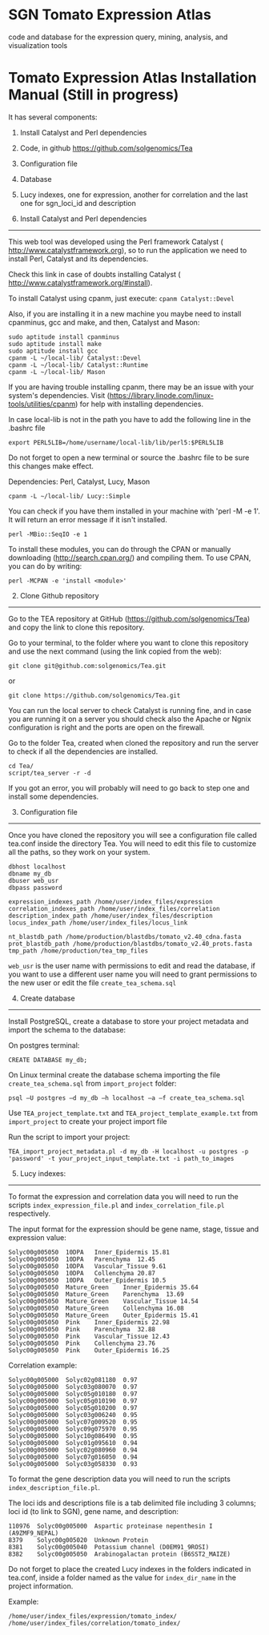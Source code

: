 SGN Tomato Expression Atlas
==========

code and database for the expression query, mining, analysis, and visualization tools


Tomato Expression Atlas Installation Manual (Still in progress)
=======================

It has several components:

1. Install Catalyst and Perl dependencies
2. Code, in github https://github.com/solgenomics/Tea
3. Configuration file
4. Database
5. Lucy indexes, one for expression, another for correlation and the last one for sgn_loci_id and description



1. Install Catalyst and Perl dependencies
-----------------------------------------

This web tool was developed using the Perl framework Catalyst (​<http://www.catalystframework.org>), so to run the application we need to install Perl, Catalyst and its dependencies.

Check this link in case of doubts installing Catalyst (​<http://www.catalystframework.org/#install>).

To install Catalyst using cpanm, just execute:
`cpanm Catalyst::Devel`


Also, if you are installing it in a new machine you maybe need to install cpanminus, gcc and make, and then, Catalyst and Mason:

    sudo aptitude install cpanminus
    sudo aptitude install make
    sudo aptitude install gcc
    cpanm -L ~/local-lib/ Catalyst::Devel
    cpanm -L ~/local-lib/ Catalyst::Runtime
    cpanm -L ~/local-lib/ Mason
		
If you are having trouble installing cpanm, there may be an issue with your system's dependencies. Visit (​<https://library.linode.com/linux-tools/utilities/cpanm>) for help with installing dependencies.

In case local-lib is not in the path you have to add the following line in the .bashrc file

`export PERL5LIB=/home/username/local-lib/lib/perl5:$PERL5LIB`

Do not forget to open a new terminal or source the .bashrc file to be sure this changes make effect.

Dependencies: Perl, Catalyst, Lucy, Mason

    cpanm -L ~/local-lib/ Lucy::Simple

You can check if you have them installed in your machine with 
'perl -M<module> -e 1'. It will return an error message if it isn't installed.

    perl -MBio::SeqIO -e 1

To install these modules, you can do through the CPAN or manually downloading
(http://search.cpan.org/) and compiling them. To use CPAN, you can do by 
writing:

    perl -MCPAN -e 'install <module>'



2. Clone Github repository
--------------------------

Go to the TEA repository at GitHub (https://github.com/solgenomics/Tea) and copy the link to clone this repository.

Go to your terminal, to the folder where you want to clone this repository and use the next command (using the link copied from the web):

`git clone git@github.com:solgenomics/Tea.git`

or

`git clone https://github.com/solgenomics/Tea.git`

You can run the local server to check Catalyst is running fine, and in case you are running it on a server you should check also the Apache or Ngnix configuration is right and the ports are open on the firewall.

Go to the folder Tea, created when cloned the repository and run the server to check if all the dependencies are installed.

    cd Tea/
    script/tea_server -r -d


If you got an error, you will probably will need to go back to step one and install some dependencies.


3. Configuration file
---------------------
Once you have cloned the repository you will see a configuration file called tea.conf inside the directory Tea. 
You will need to edit this file to customize all the paths, so they work on your system.

    dbhost localhost
    dbname my_db
    dbuser web_usr
    dbpass password

    expression_indexes_path /home/user/index_files/expression
    correlation_indexes_path /home/user/index_files/correlation
    description_index_path /home/user/index_files/description
    locus_index_path /home/user/index_files/locus_link

    nt_blastdb_path /home/production/blastdbs/tomato_v2.40_cdna.fasta
    prot_blastdb_path /home/production/blastdbs/tomato_v2.40_prots.fasta
    tmp_path /home/production/tea_tmp_files

`web_usr` is the user name with permissions to edit and read the database, if you want to use a different user name you will need to grant permissions to the new user or edit the file `create_tea_schema.sql`

4. Create database
------------------
Install PostgreSQL, create a database to store your project metadata and import the schema to the database:

On postgres terminal:

    CREATE DATABASE my_db;

On Linux terminal create the database schema importing the file `create_tea_schema.sql` from `import_project` folder:

    psql –U postgres –d my_db –h localhost –a –f create_tea_schema.sql

Use `TEA_project_template.txt` and `TEA_project_template_example.txt` from `import_project` to create your project import file

Run the script to import your project:

`TEA_import_project_metadata.pl -d my_db -H localhost -u postgres -p 'password' -t your_project_input_template.txt -i path_to_images`


5. Lucy indexes:
----------------

To format the expression and correlation data you will need to run the scripts `index_expression_file.pl` and `index_correlation_file.pl` respectively.

The input format for the expression should be gene name, stage, tissue and expression value:

    Solyc00g005050	10DPA	Inner_Epidermis	15.81
    Solyc00g005050	10DPA	Parenchyma	12.45
    Solyc00g005050	10DPA	Vascular_Tissue	9.61
    Solyc00g005050	10DPA	Collenchyma	20.87
    Solyc00g005050	10DPA	Outer_Epidermis	10.5
    Solyc00g005050	Mature_Green	Inner_Epidermis	35.64
    Solyc00g005050	Mature_Green	Parenchyma	13.69
    Solyc00g005050	Mature_Green	Vascular_Tissue	14.54
    Solyc00g005050	Mature_Green	Collenchyma	16.08
    Solyc00g005050	Mature_Green	Outer_Epidermis	15.41
    Solyc00g005050	Pink	Inner_Epidermis	22.98
    Solyc00g005050	Pink	Parenchyma	32.88
    Solyc00g005050	Pink	Vascular_Tissue	12.43
    Solyc00g005050	Pink	Collenchyma	23.76
    Solyc00g005050	Pink	Outer_Epidermis	16.25

Correlation example:

    Solyc00g005000  Solyc02g081180  0.97
    Solyc00g005000  Solyc03g080070  0.97
    Solyc00g005000  Solyc05g010180  0.97
    Solyc00g005000  Solyc05g010190  0.97
    Solyc00g005000  Solyc05g010200  0.97
    Solyc00g005000  Solyc03g006240  0.95
    Solyc00g005000  Solyc07g009520  0.95
    Solyc00g005000  Solyc09g075970  0.95
    Solyc00g005000  Solyc10g086490  0.95
    Solyc00g005000  Solyc01g095610  0.94
    Solyc00g005000  Solyc02g080960  0.94
    Solyc00g005000  Solyc07g016050  0.94
    Solyc00g005000  Solyc03g058330  0.93

To format the gene description data you will need to run the scripts `index_description_file.pl`.

The loci ids and descriptions file is a tab delimited file including 3 columns; loci id (to link to SGN), gene name, and description:

    110976  Solyc00g005000  Aspartic proteinase nepenthesin I (A9ZMF9_NEPAL)
    8379    Solyc00g005020  Unknown Protein
    8381    Solyc00g005040  Potassium channel (D0EM91_9ROSI)
    8382    Solyc00g005050  Arabinogalactan protein (B6SST2_MAIZE)


Do not forget to place the created Lucy indexes in the folders indicated in tea.conf, inside a folder named as the value for `index_dir_name` in the project information.

Example:

    /home/user/index_files/expression/tomato_index/
    /home/user/index_files/correlation/tomato_index/
